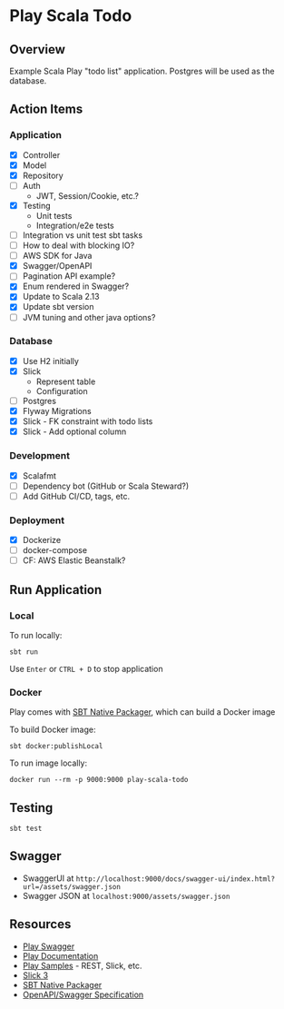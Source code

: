 # Play Scala Todo

## Overview

Example Scala Play "todo list" application. Postgres will be used as the database.

## Action Items

### Application

- [x] Controller
- [x] Model
- [x] Repository
- [ ] Auth
    - JWT, Session/Cookie, etc.?
- [x] Testing
    - Unit tests
    - Integration/e2e tests
- [ ] Integration vs unit test sbt tasks
- [ ] How to deal with blocking IO?
- [ ] AWS SDK for Java
- [x] Swagger/OpenAPI
- [ ] Pagination API example?
- [x] Enum rendered in Swagger?
- [x] Update to Scala 2.13
- [x] Update sbt version
- [ ] JVM tuning and other java options?

### Database

- [x] Use H2 initially
- [x] Slick
    - Represent table
    - Configuration
- [ ] Postgres
- [x] Flyway Migrations
- [x] Slick - FK constraint with todo lists
- [x] Slick - Add optional column

### Development

- [x] Scalafmt
- [ ] Dependency bot (GitHub or Scala Steward?)
- [ ] Add GitHub CI/CD, tags, etc.

### Deployment

- [x] Dockerize
- [ ] docker-compose
- [ ] CF: AWS Elastic Beanstalk?

## Run Application

### Local

To run locally:

`sbt run`

Use `Enter` or `CTRL + D` to stop application

### Docker

Play comes with [SBT Native Packager](https://sbt-native-packager.readthedocs.io/en/latest/index.html), which can build a Docker image

To build Docker image:

`sbt docker:publishLocal`

To run image locally:

`docker run --rm -p 9000:9000 play-scala-todo`

## Testing

`sbt test`

## Swagger

- SwaggerUI at `http://localhost:9000/docs/swagger-ui/index.html?url=/assets/swagger.json`
- Swagger JSON at `localhost:9000/assets/swagger.json` 

## Resources

- [Play Swagger](https://github.com/play-swagger/play-swagger)
- [Play Documentation](https://www.playframework.com/documentation/2.9.x/Home)
- [Play Samples](https://github.com/playframework/play-samples) - REST, Slick, etc.
- [Slick 3](https://scala-slick.org/doc/stable/)
- [SBT Native Packager](https://sbt-native-packager.readthedocs.io/en/latest/index.html)
- [OpenAPI/Swagger Specification](https://swagger.io/specification/)
